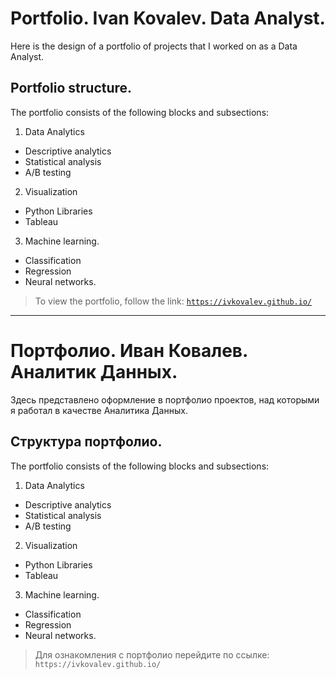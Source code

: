 # Portfolio. Ivan Kovalev. Data Analyst.
Here is the design of a portfolio of projects that I worked on as a Data Analyst.

## Portfolio structure.
The portfolio consists of the following blocks and subsections:
1. Data Analytics
- Descriptive analytics
- Statistical analysis
- A/B testing
2. Visualization
- Python Libraries
- Tableau
3. Machine learning.
- Classification
- Regression
- Neural networks.

> To view the portfolio, follow the link: [`https://ivkovalev.github.io/`](https://ivkovalev.github.io/)

---

# Портфолио. Иван Ковалев. Аналитик Данных.
Здесь представлено оформление в портфолио проектов, над которыми я работал в качестве Аналитика Данных.

## Структура портфолио.
The portfolio consists of the following blocks and subsections:
1. Data Analytics
- Descriptive analytics
- Statistical analysis
- A/B testing
2. Visualization
- Python Libraries
- Tableau
3. Machine learning.
- Classification
- Regression
- Neural networks.

> Для ознакомления с портфолио перейдите по ссылке: `https://ivkovalev.github.io/`


